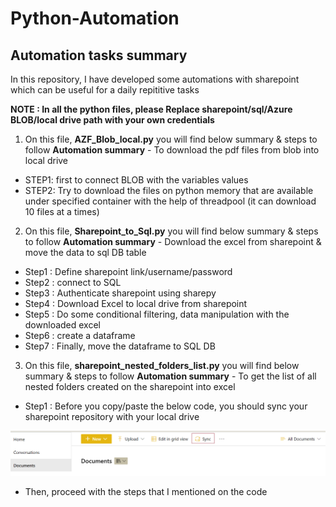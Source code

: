 # Python-Automation

## Automation tasks summary
In this repository, I have developed some automations with sharepoint which can be useful for a daily repititive tasks

**NOTE : In all the python files, please Replace sharepoint/sql/Azure BLOB/local drive path with your own credentials**

1. On this file, **AZF_Blob_local.py** you will find below summary & steps to follow
**Automation summary**  - To download the pdf files from blob into local drive
  * STEP1: first to connect BLOB with the variables values
  * STEP2: Try to download the files on python memory that are available under specified container
           with the help of threadpool (it can download 10 files at a times)

2. On this file, **Sharepoint_to_Sql.py** you will find below summary & steps to follow
**Automation summary**  - Download the excel from sharepoint & move the data to sql DB table
  * Step1 : Define sharepoint link/username/password
  * Step2 : connect to SQL
  * Step3 : Authenticate sharepoint using sharepy
  * Step4 : Download Excel to local drive from sharepoint
  * Step5 : Do some conditional filtering, data manipulation with the downloaded excel
  * Step6 : create a dataframe
  * Step7 : Finally, move the dataframe to SQL DB

3. On this file, **sharepoint_nested_folders_list.py** you will find below summary & steps to follow
**Automation summary**  - To get the list of all nested folders created on the sharepoint into excel
  * Step1 : Before you copy/paste the below code, you should sync your sharepoint repository with your local drive
  
  ![](Screenshots/sync.png)

  * Then, proceed with the steps that I mentioned on the code